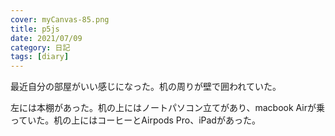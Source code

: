 ```yaml
---
cover: myCanvas-85.png
title: p5js
date: 2021/07/09
category: 日記
tags: [diary]
---
```


最近自分の部屋がいい感じになった。机の周りが壁で囲われていた。

<!--more-->

左には本棚があった。机の上にはノートパソコン立てがあり、macbook Airが乗っていた。机の上にはコーヒーとAirpods Pro、iPadがあった。
